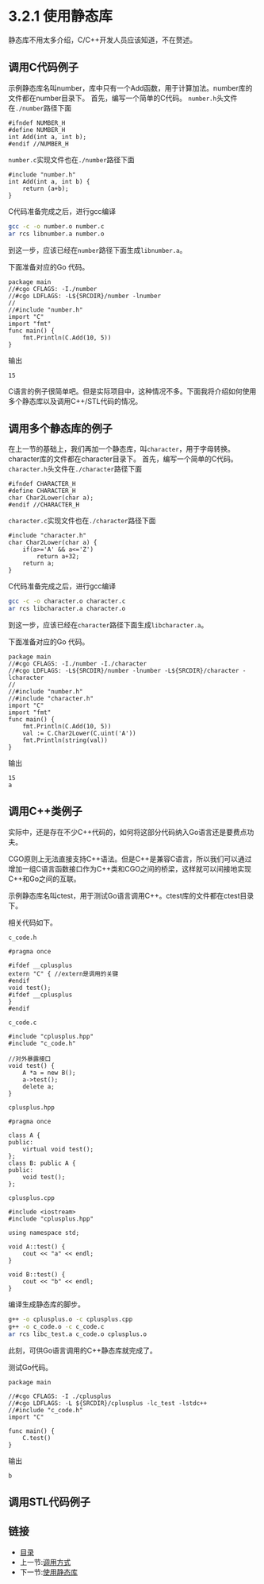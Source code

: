 # 3.2.1 使用静态库

静态库不用太多介绍，C/C++开发人员应该知道，不在赘述。

## 调用C代码例子

示例静态库名叫number，库中只有一个Add函数，用于计算加法。number库的文件都在number目录下。
首先，编写一个简单的C代码。
`number.h`头文件在`./number`路径下面

```code
#ifndef NUMBER_H
#define NUMBER_H
int Add(int a, int b);
#endif //NUMBER_H
```

`number.c`实现文件也在`./number`路径下面

```code
#include "number.h"
int Add(int a, int b) {
    return (a+b);
}
```

C代码准备完成之后，进行gcc编译

```bash
gcc -c -o number.o number.c
ar rcs libnumber.a number.o
```

到这一步，应该已经在`number`路径下面生成`libnumber.a`。

下面准备对应的Go 代码。

```code
package main
//#cgo CFLAGS: -I./number
//#cgo LDFLAGS: -L${SRCDIR}/number -lnumber
//
//#include "number.h"
import "C"
import "fmt"
func main() {
    fmt.Println(C.Add(10, 5))
}
```

输出

```text
15
```

C语言的例子很简单吧。但是实际项目中，这种情况不多。下面我将介绍如何使用多个静态库以及调用C++/STL代码的情况。

## 调用多个静态库的例子

在上一节的基础上，我们再加一个静态库，叫`character`，用于字母转换。character库的文件都在character目录下。
首先，编写一个简单的C代码。
`character.h`头文件在`./character`路径下面

```code
#ifndef CHARACTER_H
#define CHARACTER_H
char Char2Lower(char a);
#endif //CHARACTER_H
```

`character.c`实现文件也在`./character`路径下面

```code
#include "character.h"
char Char2Lower(char a) {
    if(a>='A' && a<='Z')
        return a+32;
    return a;
}
```

C代码准备完成之后，进行gcc编译

```bash
gcc -c -o character.o character.c
ar rcs libcharacter.a character.o
```

到这一步，应该已经在`character`路径下面生成`libcharacter.a`。

下面准备对应的Go 代码。

```code
package main
//#cgo CFLAGS: -I./number -I./character
//#cgo LDFLAGS: -L${SRCDIR}/number -lnumber -L${SRCDIR}/character -lcharacter
//
//#include "number.h"
//#include "character.h"
import "C"
import "fmt"
func main() {
    fmt.Println(C.Add(10, 5))
    val := C.Char2Lower(C.uint('A'))
    fmt.Println(string(val))
}
```

输出

```text
15
a
```

## 调用C++类例子

实际中，还是存在不少C++代码的，如何将这部分代码纳入Go语言还是要费点功夫。

CGO原则上无法直接支持C++语法。但是C++是兼容C语言，所以我们可以通过增加一组C语言函数接口作为C++类和CGO之间的桥梁，这样就可以间接地实现C++和Go之间的互联。

示例静态库名叫ctest，用于测试Go语言调用C++。ctest库的文件都在ctest目录下。

相关代码如下。

`c_code.h`

```code
#pragma once

#ifdef __cplusplus
extern "C" { //extern是调用的关键
#endif
void test();
#ifdef __cplusplus
}
#endif
```

`c_code.c`

```code
#include "cplusplus.hpp"
#include "c_code.h"

//对外暴露接口
void test() {
    A *a = new B();
    a->test();
    delete a;
}
```

`cplusplus.hpp`

```code
#pragma once

class A {
public:
    virtual void test();
};
class B: public A {
public:
    void test();
};
```

`cplusplus.cpp`

```code
#include <iostream>
#include "cplusplus.hpp"

using namespace std;

void A::test() {
    cout << "a" << endl;
}

void B::test() {
    cout << "b" << endl;
}
```

编译生成静态库的脚步。

```bash
g++ -o cplusplus.o -c cplusplus.cpp
g++ -o c_code.o -c c_code.c
ar rcs libc_test.a c_code.o cplusplus.o
```

此刻，可供Go语言调用的C++静态库就完成了。

测试Go代码。

```code
package main

//#cgo CFLAGS: -I ./cplusplus
//#cgo LDFLAGS: -L ${SRCDIR}/cplusplus -lc_test -lstdc++
//#include "c_code.h"
import "C"

func main() {
    C.test()
}

```

输出

```text
b
```

## 调用STL代码例子

## 链接

- [目录](directory.md)
- 上一节:[调用方式](03.2.md)
- 下一节:[使用静态库](03.2.2.md)
